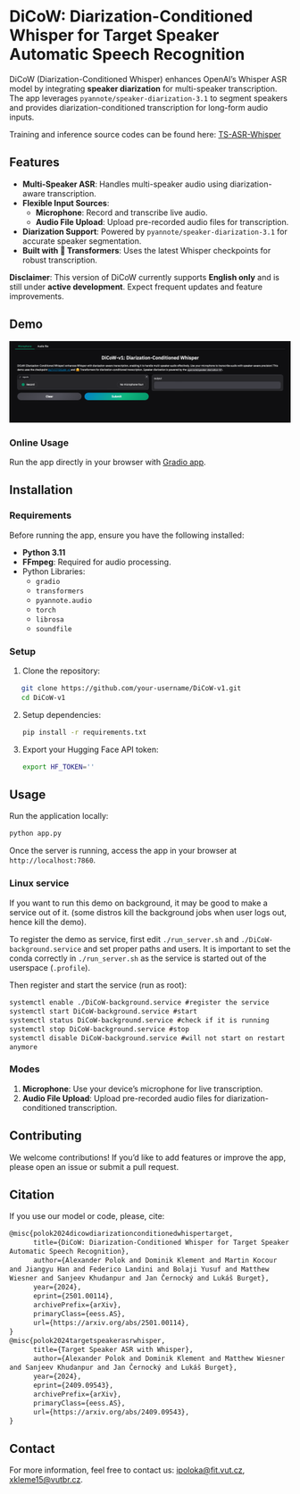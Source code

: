 # DiCoW: Diarization-Conditioned Whisper for Target Speaker Automatic Speech Recognition

DiCoW (Diarization-Conditioned Whisper) enhances OpenAI’s Whisper ASR model by integrating **speaker diarization** for multi-speaker transcription. The app leverages `pyannote/speaker-diarization-3.1` to segment speakers and provides diarization-conditioned transcription for long-form audio inputs.

Training and inference source codes can be found here: [TS-ASR-Whisper](https://github.com/BUTSpeechFIT/TS-ASR-Whisper)

## Features

- **Multi-Speaker ASR**: Handles multi-speaker audio using diarization-aware transcription.  
- **Flexible Input Sources**:  
  - **Microphone**: Record and transcribe live audio.  
  - **Audio File Upload**: Upload pre-recorded audio files for transcription.  
- **Diarization Support**: Powered by `pyannote/speaker-diarization-3.1` for accurate speaker segmentation.  
- **Built with 🤗 Transformers**: Uses the latest Whisper checkpoints for robust transcription.  

**Disclaimer**: This version of DiCoW currently supports **English only** and is still under **active development**. Expect frequent updates and feature improvements.

## Demo

![DiCoW-v1 Demo](img.png)  

### Online Usage
Run the app directly in your browser with [Gradio app](https://pccnect.fit.vutbr.cz/gradio-demo).

## Installation

### Requirements

Before running the app, ensure you have the following installed:

- **Python 3.11**  
- **FFmpeg**: Required for audio processing.
- Python Libraries:  
  - `gradio`  
  - `transformers`  
  - `pyannote.audio`  
  - `torch`
  - `librosa`
  - `soundfile`

### Setup

1. Clone the repository:  
```bash 
   git clone https://github.com/your-username/DiCoW-v1.git  
   cd DiCoW-v1  
```
2. Setup dependencies:
   ```bash
   pip install -r requirements.txt
   ```
3. Export your Hugging Face API token:
   ```bash
   export HF_TOKEN=''
   ```
## Usage

Run the application locally:  
```bash
python app.py  
```

Once the server is running, access the app in your browser at `http://localhost:7860`.

### Linux service

If you want to run this demo on background, it may be good to make a service out of it. (some distros kill the background jobs when user logs out, hence kill the demo).

To register the demo as service, first edit `./run_server.sh` and `./DiCoW-background.service` and set proper paths and users. It is important to set the conda correctly in `./run_server.sh` 
as the service is started out of the userspace (`.profile`).

Then register and start the service (run as root):
```
systemctl enable ./DiCoW-background.service #register the service
systemctl start DiCoW-background.service #start
systemctl status DiCoW-background.service #check if it is running
systemctl stop DiCoW-background.service #stop
systemctl disable DiCoW-background.service #will not start on restart anymore
```

### Modes

1. **Microphone**: Use your device’s microphone for live transcription.  
2. **Audio File Upload**: Upload pre-recorded audio files for diarization-conditioned transcription.  

## Contributing
We welcome contributions! If you’d like to add features or improve the app, please open an issue or submit a pull request.

## Citation
If you use our model or code, please, cite:
```
@misc{polok2024dicowdiarizationconditionedwhispertarget,
      title={DiCoW: Diarization-Conditioned Whisper for Target Speaker Automatic Speech Recognition}, 
      author={Alexander Polok and Dominik Klement and Martin Kocour and Jiangyu Han and Federico Landini and Bolaji Yusuf and Matthew Wiesner and Sanjeev Khudanpur and Jan Černocký and Lukáš Burget},
      year={2024},
      eprint={2501.00114},
      archivePrefix={arXiv},
      primaryClass={eess.AS},
      url={https://arxiv.org/abs/2501.00114}, 
}
@misc{polok2024targetspeakerasrwhisper,
      title={Target Speaker ASR with Whisper}, 
      author={Alexander Polok and Dominik Klement and Matthew Wiesner and Sanjeev Khudanpur and Jan Černocký and Lukáš Burget},
      year={2024},
      eprint={2409.09543},
      archivePrefix={arXiv},
      primaryClass={eess.AS},
      url={https://arxiv.org/abs/2409.09543}, 
}
```

## Contact
For more information, feel free to contact us: [ipoloka@fit.vut.cz](mailto:ipoloka@fit.vut.cz), [xkleme15@vutbr.cz](mailto:xkleme15@vutbr.cz).

